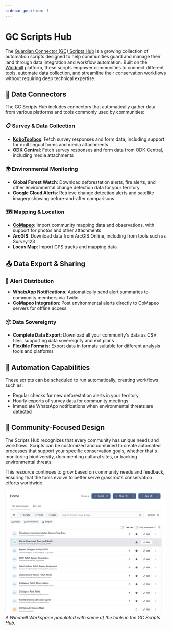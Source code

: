 ```yaml
---
sidebar_position: 1
---
```


# GC Scripts Hub

The [Guardian Connector (GC) Scripts Hub](https://github.com/conservationmetrics/gc-scripts-hub) is a growing collection of automation scripts designed to help communities guard and manage their land through data integration and workflow automation. Built on the [Windmill](https://www.windmill.dev/) platform, these scripts empower communities to connect different tools, automate data collection, and streamline their conservation workflows without requiring deep technical expertise.

## 🔗 Data Connectors

The GC Scripts Hub includes connectors that automatically gather data from various platforms and tools commonly used by communities:

### 📋 Survey & Data Collection
- **[KoboToolbox](/reference/integrated-tools/kobotoolbox/)**: Fetch survey responses and form data, including support for multilingual forms and media attachments
- **ODK Central**: Fetch survey responses and form data from ODK Central, including media attachments

### 🌍 Environmental Monitoring
- **Global Forest Watch**: Download deforestation alerts, fire alerts, and other environmental change detection data for your territory
- **Google Cloud Alerts**: Retrieve change detection alerts and satellite imagery showing before-and-after comparisons

### 🗺️ Mapping & Location
- **[CoMapeo](/reference/integrated-tools/comapeo/)**: Import community mapping data and observations, with support for photos and other attachments
- **ArcGIS**: Download data from ArcGIS Online, including from tools such as Survey123
- **Locus Map**: Import GPS tracks and mapping data

## 📤 Data Export & Sharing

### 🔄 Alert Distribution
- **WhatsApp Notifications**: Automatically send alert summaries to community members via Twilio
- **CoMapeo Integration**: Post environmental alerts directly to CoMapeo servers for offline access

### 📦 Data Sovereignty
- **Complete Data Export**: Download all your community's data as CSV files, supporting data sovereignty and exit plans
- **Flexible Formats**: Export data in formats suitable for different analysis tools and platforms

## 🤖 Automation Capabilities

These scripts can be scheduled to run automatically, creating workflows such as:
- Regular checks for new deforestation alerts in your territory
- Hourly exports of survey data for community meetings  
- Immediate WhatsApp notifications when environmental threats are detected

## 🌱 Community-Focused Design

The Scripts Hub recognizes that every community has unique needs and workflows. Scripts can be customized and combined to create automated processes that support your specific conservation goals, whether that's monitoring biodiversity, documenting cultural sites, or tracking environmental threats.

This resource continues to grow based on community needs and feedback, ensuring that the tools evolve to better serve grassroots conservation efforts worldwide. 

![A Windmill Workspace populated with some of the tools in the GC Scripts Hub.](./images/gc-scripts-hub.jpg)
_A Windmill Workspace populated with some of the tools in the GC Scripts Hub._

